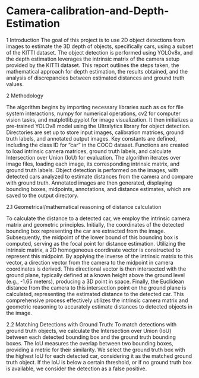 # Camera-calibration-and-Depth-Estimation

1 Introduction The goal of this project is to use 2D object detections from images to estimate the 3D depth of objects, specifically cars, using a subset of the KITTI dataset. The object detection is performed using YOLOv8x, and the depth estimation leverages the intrinsic matrix of the camera setup provided by the KITTI dataset. This report outlines the steps taken, the mathematical approach for depth estimation, the results obtained, and the analysis of discrepancies between estimated distances and ground truth values.

2 Methodology

The algorithm begins by importing necessary libraries such as os for file system interactions, numpy for numerical operations, cv2 for computer vision tasks, and matplotlib.pyplot for image visualization. It then initializes a pre-trained YOLOv8 model using the Ultralytics library for object detection. Directories are set up to store input images, calibration matrices, ground truth labels, and annotated output images. Key constants are defined, including the class ID for ”car” in the COCO dataset. Functions are created to load intrinsic camera matrices, ground truth labels, and calculate Intersection over Union (IoU) for evaluation. The algorithm iterates over image files, loading each image, its corresponding intrinsic matrix, and ground truth labels. Object detection is performed on the images, with detected cars analyzed to estimate distances from the camera and compare with ground truth. Annotated images are then generated, displaying bounding boxes, midpoints, annotations, and distance estimates, which are saved to the output directory.

2.1 Geometrical/mathematical reasoning of distance calculation

To calculate the distance to a detected car, we employ the intrinsic camera matrix and geometric principles. Initially, the coordinates of the detected bounding box representing the car are extracted from the image. Subsequently, the midpoint of the lower bound of this bounding box is computed, serving as the focal point for distance estimation. Utilizing the intrinsic matrix, a 2D homogeneous coordinate vector is constructed to represent this midpoint. By applying the inverse of the intrinsic matrix to this vector, a direction vector from the camera to the midpoint in camera coordinates is derived. This directional vector is then intersected with the ground plane, typically defined at a known height above the ground level (e.g., -1.65 meters), producing a 3D point in space. Finally, the Euclidean distance from the camera to this intersection point on the ground plane is calculated, representing the estimated distance to the detected car. This comprehensive process effectively utilizes the intrinsic camera matrix and geometric reasoning to accurately estimate distances to detected objects in the image.

2.2 Matching Detections with Ground Truth: To match detections with ground truth objects, we calculate the Intersection over Union (IoU) between each detected bounding box and the ground truth bounding boxes. The IoU measures the overlap between two bounding boxes, providing a metric for their similarity. We select the ground truth box with the highest IoU for each detected car, considering it as the matched ground truth object. If the IoU is below a certain threshold, or if no ground truth box is available, we consider the detection as a false positive.
